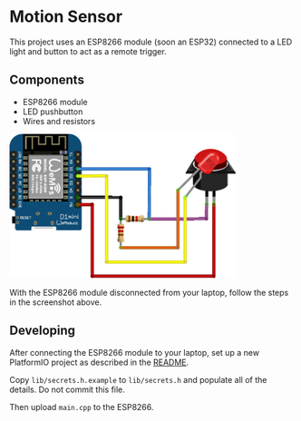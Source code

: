 # Motion Sensor

This project uses an ESP8266 module (soon an ESP32) connected to a LED light and button to act as a remote trigger.

## Components
* ESP8266 module
* LED pushbutton
* Wires and resistors

<img src="remote-toggle.png" width="400"/>

With the ESP8266 module disconnected from your laptop, follow the steps in the screenshot above.

## Developing

After connecting the ESP8266 module to your laptop, set up a new PlatformIO project as described in the [README](../README.md#getting-started-with-platformio).

Copy `lib/secrets.h.example` to `lib/secrets.h` and populate all of the details. Do not commit this file.

Then upload `main.cpp` to the ESP8266.
